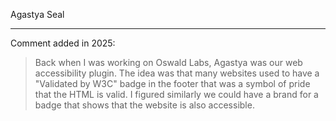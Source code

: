 Agastya Seal

---

Comment added in 2025:

> Back when I was working on Oswald Labs, Agastya was our web accessibility plugin. The idea was that many websites used to have a "Validated by W3C" badge in the footer that was a symbol of pride that the HTML is valid. I figured similarly we could have a brand for a badge that shows that the website is also accessible.
